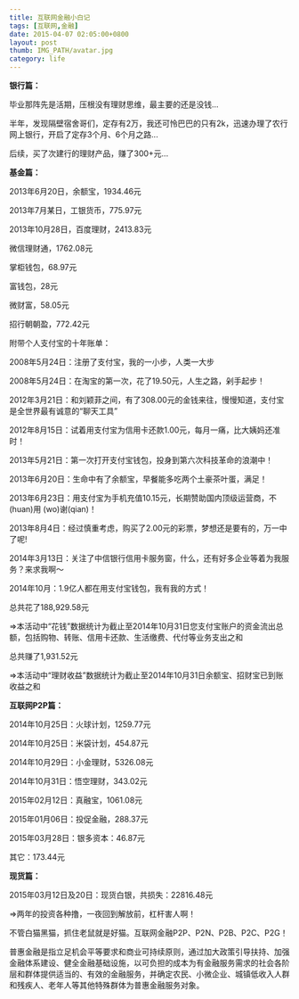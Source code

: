```yaml
---
title: 互联网金融小白记
tags: [互联网,金融]
date: 2015-04-07 02:05:00+0800
layout: post
thumb: IMG_PATH/avatar.jpg
category: life
---
```


**银行篇：**

毕业那阵先是活期，压根没有理财思维，最主要的还是没钱...

半年，发现隔壁宿舍哥们，定存有2万，我还可怜巴巴的只有2k，迅速办理了农行网上银行，开启了定存3个月、6个月之路...

后续，买了次建行的理财产品，赚了300+元...

**基金篇：**

2013年6月20日，余额宝，1934.46元

2013年7月某日，工银货币，775.97元

2013年10月28日，百度理财，2413.83元

微信理财通，1762.08元

掌柜钱包，68.97元

富钱包，28元

微财富，58.05元

招行朝朝盈，772.42元

附带个人支付宝的十年账单：

2008年5月24日：注册了支付宝，我的一小步，人类一大步

2008年5月24日：在淘宝的第一次，花了19.50元，人生之路，剁手起步！

2012年3月21日：和刘颖菲之间，有了308.00元的金钱来往，慢慢知道，支付宝是全世界最有诚意的“聊天工具”

2012年8月15日：试着用支付宝为信用卡还款1.00元，每月一痛，比大姨妈还准时！

2013年5月21日：第一次打开支付宝钱包，投身到第六次科技革命的浪潮中！

2013年6月20日：生命中有了余额宝，早餐能多吃两个土豪茶叶蛋，满足！

2013年6月23日：用支付宝为手机充值10.15元，长期赞助国内顶级运营商，不(huan)用 (wo)谢(qian)！

2013年8月4日：经过慎重考虑，购买了2.00元的彩票，梦想还是要有的，万一中了呢!

2014年3月13日：关注了中信银行信用卡服务窗，什么，还有好多企业等着为我服务？来求我啊～

2014年10月：1.9亿人都在用支付宝钱包，我有我的方式！

总共花了188,929.58元

=&gt;本活动中“花钱”数据统计为截止至2014年10月31日您支付宝账户的资金流出总额，包括购物、转账、信用卡还款、生活缴费、代付等业务支出之和

总共赚了1,931.52元

=&gt;本活动中“理财收益”数据统计为截止至2014年10月31日余额宝、招财宝已到账收益之和

**互联网P2P篇：**

2014年10月25日：火球计划，1259.77元

2014年10月25日：米袋计划，454.87元

2014年10月29日：小金理财，5326.08元

2014年10月31日：悟空理财，343.02元

2015年02月12日：真融宝，1061.08元

2015年01月06日：投促金融，288.37元

2015年03月28日：银多资本：46.87元

其它：173.44元

**现货篇：**

2015年03月12日及20日：现货白银，共损失：22816.48元

=&gt;两年的投资各种撸，一夜回到解放前，杠杆害人啊！

不管白猫黑猫，抓住老鼠就是好猫。互联网金融P2P、P2N、P2B、P2C、P2G！

普惠金融是指立足机会平等要求和商业可持续原则，通过加大政策引导扶持、加强金融体系建设、健全金融基础设施，以可负担的成本为有金融服务需求的社会各阶层和群体提供适当的、有效的金融服务，并确定农民、小微企业、城镇低收入人群和残疾人、老年人等其他特殊群体为普惠金融服务对象。